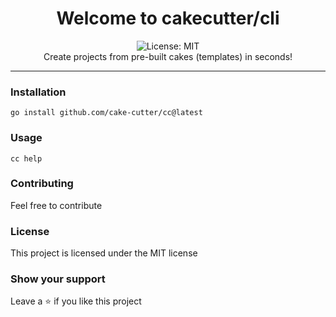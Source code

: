 <div align="center">
  <h1 align="center">Welcome to cakecutter/cli</h1>
<img alt="License: MIT" src="https://img.shields.io/badge/License-MIT-yellow.svg" /><br>
Create projects from pre-built cakes (templates) in seconds!
</div>

***

### Installation

```
go install github.com/cake-cutter/cc@latest
```

### Usage
```
cc help
```

### Contributing

Feel free to contribute
### License
This project is licensed under the MIT license
### Show your support
Leave a ⭐ if you like this project
